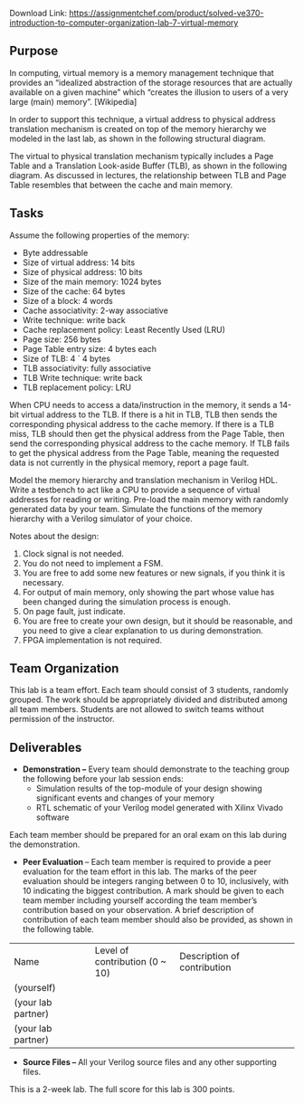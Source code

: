 Download Link: https://assignmentchef.com/product/solved-ve370-introduction-to-computer-organization-lab-7-virtual-memory
<br>
<h2>Purpose</h2>

In computing, virtual memory is a memory management technique that provides an “idealized abstraction of the storage resources that are actually available on a given machine” which “creates the illusion to users of a very large (main) memory”. [Wikipedia]




In order to support this technique, a virtual address to physical address translation mechanism is created on top of the memory hierarchy we modeled in the last lab, as shown in the following structural diagram.










The virtual to physical translation mechanism typically includes a Page Table and a Translation Look-aside Buffer (TLB), as shown in the following diagram. As discussed in lectures, the relationship between TLB and Page Table resembles that between the cache and main memory.




<strong> </strong>

<h2>Tasks</h2>

<strong> </strong>

Assume the following properties of the memory:

<ul>

 <li>Byte addressable</li>

 <li>Size of virtual address: 14 bits</li>

 <li>Size of physical address: 10 bits</li>

 <li>Size of the main memory: 1024 bytes</li>

 <li>Size of the cache: 64 bytes</li>

 <li>Size of a block: 4 words</li>

 <li>Cache associativity: 2-way associative</li>

 <li>Write technique: write back</li>

 <li>Cache replacement policy: Least Recently Used (LRU)</li>

 <li>Page size: 256 bytes</li>

 <li>Page Table entry size: 4 bytes each</li>

 <li>Size of TLB: 4 ´ 4 bytes</li>

 <li>TLB associativity: fully associative</li>

 <li>TLB Write technique: write back</li>

 <li>TLB replacement policy: LRU</li>

</ul>




When CPU needs to access a data/instruction in the memory, it sends a 14-bit virtual address to the TLB. If there is a hit in TLB, TLB then sends the corresponding physical address to the cache memory. If there is a TLB miss, TLB should then get the physical address from the Page Table, then send the corresponding physical address to the cache memory. If TLB fails to get the physical address from the Page Table, meaning the requested data is not currently in the physical memory, report a page fault.




Model the memory hierarchy and translation mechanism in Verilog HDL. Write a testbench to act like a CPU to provide a sequence of virtual addresses for reading or writing. Pre-load the main memory with randomly generated data by your team. Simulate the functions of the memory hierarchy with a Verilog simulator of your choice.




Notes about the design:

<ol>

 <li>Clock signal is not needed.</li>

 <li>You do not need to implement a FSM.</li>

 <li>You are free to add some new features or new signals, if you think it is necessary.</li>

 <li>For output of main memory, only showing the part whose value has been changed during the simulation process is enough.</li>

 <li>On page fault, just indicate.</li>

 <li>You are free to create your own design, but it should be reasonable, and you need to give a clear explanation to us during demonstration.</li>

 <li>FPGA implementation is not required.</li>

</ol>




<h2>Team Organization</h2>




This lab is a team effort. Each team should consist of 3 students, randomly grouped. The work should be appropriately divided and distributed among all team members. Students are not allowed to switch teams without permission of the instructor.







<h2>Deliverables</h2>

<strong> </strong>

<ul>

 <li><strong>Demonstration –</strong> Every team should demonstrate to the teaching group the following before your lab session ends:

  <ul>

   <li>Simulation results of the top-module of your design showing significant events and changes of your memory</li>

   <li>RTL schematic of your Verilog model generated with Xilinx Vivado software</li>

  </ul></li>

</ul>

Each team member should be prepared for an oral exam on this lab during the demonstration.




<ul>

 <li><strong>Peer Evaluation </strong>– Each team member is required to provide a peer evaluation for the team effort in this lab. The marks of the peer evaluation should be integers ranging between 0 to 10, inclusively, with 10 indicating the biggest contribution. A mark should be given to each team member including yourself according the team member’s contribution based on your observation. A brief description of contribution of each team member should also be provided, as shown in the following table.</li>

</ul>




<table width="588">

 <tbody>

  <tr>

   <td width="162">Name</td>

   <td width="162">Level of contribution (0 ~ 10)</td>

   <td width="264">Description of contribution</td>

  </tr>

  <tr>

   <td width="162">(yourself)</td>

   <td width="162"> </td>

   <td width="264"> </td>

  </tr>

  <tr>

   <td width="162">(your lab partner)</td>

   <td width="162"> </td>

   <td width="264"> </td>

  </tr>

  <tr>

   <td width="162">(your lab partner)</td>

   <td width="162"> </td>

   <td width="264"> </td>

  </tr>

 </tbody>

</table>

<strong> </strong>

<ul>

 <li><strong>Source Files – </strong>All your Verilog source files and any other supporting files.</li>

</ul>




This is a 2-week lab. The full score for this lab is 300 points.